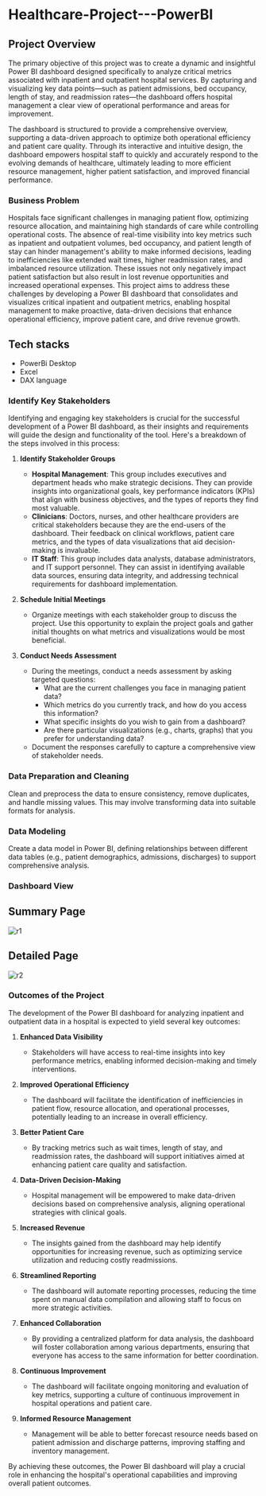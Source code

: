 # Healthcare-Project---PowerBI

## Project Overview
The primary objective of this project was to create a dynamic and insightful Power BI dashboard designed specifically to analyze critical metrics associated with inpatient and outpatient hospital services. By capturing and visualizing key data points—such as patient admissions, bed occupancy, length of stay, and readmission rates—the dashboard offers hospital management a clear view of operational performance and areas for improvement.

The dashboard is structured to provide a comprehensive overview, supporting a data-driven approach to optimize both operational efficiency and patient care quality. Through its interactive and intuitive design, the dashboard empowers hospital staff to quickly and accurately respond to the evolving demands of healthcare, ultimately leading to more efficient resource management, higher patient satisfaction, and improved financial performance.

### Business Problem

Hospitals face significant challenges in managing patient flow, optimizing resource allocation, and maintaining high standards of care while controlling operational costs. The absence of real-time visibility into key metrics such as inpatient and outpatient volumes, bed occupancy, and patient length of stay can hinder management's ability to make informed decisions, leading to inefficiencies like extended wait times, higher readmission rates, and imbalanced resource utilization. These issues not only negatively impact patient satisfaction but also result in lost revenue opportunities and increased operational expenses. This project aims to address these challenges by developing a Power BI dashboard that consolidates and visualizes critical inpatient and outpatient metrics, enabling hospital management to make proactive, data-driven decisions that enhance operational efficiency, improve patient care, and drive revenue growth.

## Tech stacks

- PowerBi Desktop
- Excel
- DAX language

### Identify Key Stakeholders

Identifying and engaging key stakeholders is crucial for the successful development of a Power BI dashboard, as their insights and requirements will guide the design and functionality of the tool. Here's a breakdown of the steps involved in this process:

1. **Identify Stakeholder Groups**
   - **Hospital Management**: This group includes executives and department heads who make strategic decisions. They can provide insights into organizational goals, key performance indicators (KPIs) that align with business objectives, and the types of reports they find most valuable.
   - **Clinicians**: Doctors, nurses, and other healthcare providers are critical stakeholders because they are the end-users of the dashboard. Their feedback on clinical workflows, patient care metrics, and the types of data visualizations that aid decision-making is invaluable.
   - **IT Staff**: This group includes data analysts, database administrators, and IT support personnel. They can assist in identifying available data sources, ensuring data integrity, and addressing technical requirements for dashboard implementation.

2. **Schedule Initial Meetings**
   - Organize meetings with each stakeholder group to discuss the project. Use this opportunity to explain the project goals and gather initial thoughts on what metrics and visualizations would be most beneficial.

3. **Conduct Needs Assessment**
   - During the meetings, conduct a needs assessment by asking targeted questions:
     - What are the current challenges you face in managing patient data?
     - Which metrics do you currently track, and how do you access this information?
     - What specific insights do you wish to gain from a dashboard?
     - Are there particular visualizations (e.g., charts, graphs) that you prefer for understanding data?
   - Document the responses carefully to capture a comprehensive view of stakeholder needs.

### Data Preparation and Cleaning

Clean and preprocess the data to ensure consistency, remove duplicates, and handle missing values. This may involve transforming data into suitable formats for analysis.

### Data Modeling

Create a data model in Power BI, defining relationships between different data tables (e.g., patient demographics, admissions, discharges) to support comprehensive analysis.

### Dashboard View

## Summary Page
![r1](https://github.com/user-attachments/assets/2f1c70b4-d742-41a5-99ff-d160ac1c6207)

## Detailed Page
![r2](https://github.com/user-attachments/assets/34b3a217-9534-4025-b256-2fc36c0b2e5f)


### Outcomes of the Project

The development of the Power BI dashboard for analyzing inpatient and outpatient data in a hospital is expected to yield several key outcomes:

1. **Enhanced Data Visibility**
   - Stakeholders will have access to real-time insights into key performance metrics, enabling informed decision-making and timely interventions.

2. **Improved Operational Efficiency**
   - The dashboard will facilitate the identification of inefficiencies in patient flow, resource allocation, and operational processes, potentially leading to an increase in overall efficiency.

3. **Better Patient Care**
   - By tracking metrics such as wait times, length of stay, and readmission rates, the dashboard will support initiatives aimed at enhancing patient care quality and satisfaction.

4. **Data-Driven Decision-Making**
   - Hospital management will be empowered to make data-driven decisions based on comprehensive analysis, aligning operational strategies with clinical goals.

5. **Increased Revenue**
   - The insights gained from the dashboard may help identify opportunities for increasing revenue, such as optimizing service utilization and reducing costly readmissions.

6. **Streamlined Reporting**
   - The dashboard will automate reporting processes, reducing the time spent on manual data compilation and allowing staff to focus on more strategic activities.

7. **Enhanced Collaboration**
   - By providing a centralized platform for data analysis, the dashboard will foster collaboration among various departments, ensuring that everyone has access to the same information for better coordination.

8. **Continuous Improvement**
   - The dashboard will facilitate ongoing monitoring and evaluation of key metrics, supporting a culture of continuous improvement in hospital operations and patient care.

9. **Informed Resource Management**
   - Management will be able to better forecast resource needs based on patient admission and discharge patterns, improving staffing and inventory management.

By achieving these outcomes, the Power BI dashboard will play a crucial role in enhancing the hospital's operational capabilities and improving overall patient outcomes.




